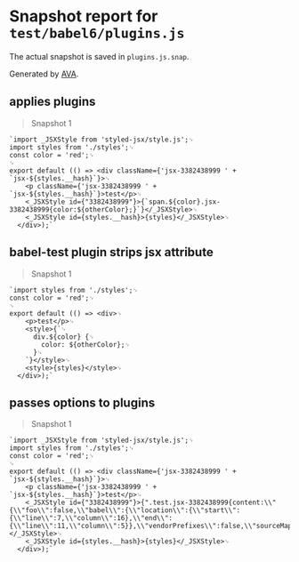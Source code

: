 # Snapshot report for `test/babel6/plugins.js`

The actual snapshot is saved in `plugins.js.snap`.

Generated by [AVA](https://ava.li).

## applies plugins

> Snapshot 1

    `import _JSXStyle from 'styled-jsx/style.js';␊
    import styles from './styles';␊
    const color = 'red';␊
    ␊
    export default (() => <div className={'jsx-3382438999 ' + `jsx-${styles.__hash}`}>␊
        <p className={'jsx-3382438999 ' + `jsx-${styles.__hash}`}>test</p>␊
        <_JSXStyle id={"3382438999"}>{`span.${color}.jsx-3382438999{color:${otherColor};}`}</_JSXStyle>␊
        <_JSXStyle id={styles.__hash}>{styles}</_JSXStyle>␊
      </div>);`

## babel-test plugin strips jsx attribute

> Snapshot 1

    `import styles from './styles';␊
    const color = 'red';␊
    ␊
    export default (() => <div>␊
        <p>test</p>␊
        <style>{`␊
          div.${color} {␊
            color: ${otherColor};␊
          }␊
        `}</style>␊
        <style>{styles}</style>␊
      </div>);`

## passes options to plugins

> Snapshot 1

    `import _JSXStyle from 'styled-jsx/style.js';␊
    import styles from './styles';␊
    const color = 'red';␊
    ␊
    export default (() => <div className={'jsx-3382438999 ' + `jsx-${styles.__hash}`}>␊
        <p className={'jsx-3382438999 ' + `jsx-${styles.__hash}`}>test</p>␊
        <_JSXStyle id={"3382438999"}>{".test.jsx-3382438999{content:\\"{\\"foo\\":false,\\"babel\\":{\\"location\\":{\\"start\\":{\\"line\\":7,\\"column\\":16},\\"end\\":{\\"line\\":11,\\"column\\":5}},\\"vendorPrefixes\\":false,\\"sourceMaps\\":false,\\"isGlobal\\":false}}\\";}"}</_JSXStyle>␊
        <_JSXStyle id={styles.__hash}>{styles}</_JSXStyle>␊
      </div>);`
